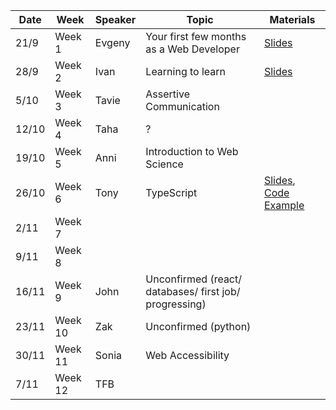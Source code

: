 | Date |   Week  | Speaker |  Topic                                   | Materials  |
|------|---------|---------|------------------------------------------|------------|
| 21/9 |  Week 1 |  Evgeny | Your first few months as a Web Developer | [Slides](https://www.canva.com/design/DAE28XUuJIY/pd8PovYjv-M9vbsyENKwYg/view?utm_content=DAE28XUuJIY&utm_campaign=designshare&utm_medium=link2&utm_source=sharebutton)        |
| 28/9 |  Week 2 |  Ivan   | Learning to learn                        | [Slides](https://learning-how-to-learn.vercel.app/#0)        |
| 5/10 |  Week 3 |  Tavie  |  Assertive Communication                 |         | 
|12/10 |  Week 4 | Taha    |  ?                              |         |
|19/10 |  Week 5 | Anni    |   Introduction to Web Science                                       |         |
|26/10 |  Week 6 | Tony    | TypeScript                               | [Slides](https://hackmd.io/@Xab5z2SfSu-ajcPEAuCmRw/rJLDJI2fs), [Code Example](https://github.com/tonylomax/fac-ts-talk)        |
| 2/11 |  Week 7 |         |                                          |         |
| 9/11 |  Week 8 |         |                                          |         |
| 16/11|  Week 9 | John    | Unconfirmed (react/ databases/ first job/ progressing)          |         |
| 23/11| Week 10 | Zak     | Unconfirmed (python)                      |         |
| 30/11| Week 11 | Sonia   | Web Accessibility                         |         |
| 7/11  | Week 12 | TFB         |                                          |         |
